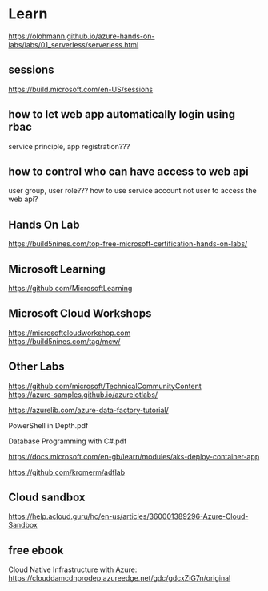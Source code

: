 # Learn

https://olohmann.github.io/azure-hands-on-labs/labs/01_serverless/serverless.html

## sessions
https://build.microsoft.com/en-US/sessions

## how to let web app automatically login using rbac
service principle, app registration???

## how to control who can have access to web api
user group, user role??? how to use service account not user to access the web api?

## Hands On Lab
https://build5nines.com/top-free-microsoft-certification-hands-on-labs/

## Microsoft Learning
https://github.com/MicrosoftLearning

## Microsoft Cloud Workshops
https://microsoftcloudworkshop.com \
https://build5nines.com/tag/mcw/

## Other Labs
https://github.com/microsoft/TechnicalCommunityContent \
https://azure-samples.github.io/azureiotlabs/

https://azurelib.com/azure-data-factory-tutorial/

PowerShell in Depth.pdf

Database Programming with C#.pdf

https://docs.microsoft.com/en-gb/learn/modules/aks-deploy-container-app

https://github.com/kromerm/adflab

## Cloud sandbox
https://help.acloud.guru/hc/en-us/articles/360001389296-Azure-Cloud-Sandbox

## free ebook
Cloud Native Infrastructure with Azure:
https://clouddamcdnprodep.azureedge.net/gdc/gdcxZiG7n/original
